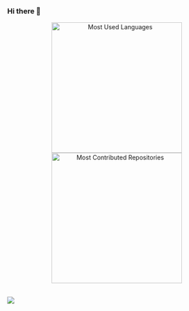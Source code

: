 ### Hi there 👋

<div align="center">
  <img src="https://api.githubtrends.io/user/svg/D-Sketon/langs?time_range=one_year&include_private=true&theme=classic" alt="Most Used Languages" width="300" />
  <img src="https://api.githubtrends.io/user/svg/D-Sketon/repos?time_range=one_month&theme=classic" alt="Most Contributed Repositories" width="300" />
</div>
<br>

<img  src="https://github-profile-trophy.vercel.app/?username=D-Sketon&theme=gruvbox&row=1&column=7&no-frame=true&no-bg=true" /></div>
